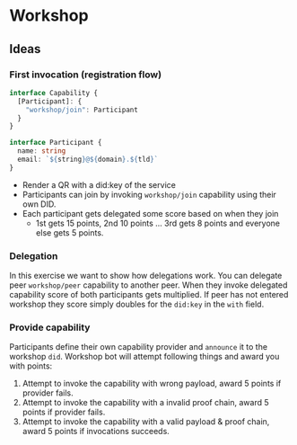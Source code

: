 # Workshop

## Ideas

### First invocation (registration flow)

```ts
interface Capability {
  [Participant]: {
    "workshop/join": Participant
  }
}

interface Participant {
  name: string
  email: `${string}@${domain}.${tld}`
}
```

- Render a QR with a did:key of the service
- Participants can join by invoking `workshop/join` capability using their
  own DID.
- Each participant gets delegated some score based on when they join
  - 1st gets 15 points, 2nd 10 points ... 3rd gets 8 points and everyone else gets 5 points.


### Delegation

In this exercise we want to show how delegations work. You can delegate peer `workshop/peer` capability to another peer. When they invoke delegated capability score of both participants gets multiplied. If peer has not entered workshop they score simply doubles for the `did:key` in the `with` field.

### Provide capability

Participants define their own capability provider and `announce` it to the workshop `did`. Workshop bot will attempt following things and award you with points:

1. Attempt to invoke the capability with wrong payload, award 5 points if provider fails.
2. Attempt to invoke the capability with a invalid proof chain, award 5 points if provider fails.
3. Attempt to invoke the capability with a valid payload & proof chain, award 5 points if invocations succeeds.
